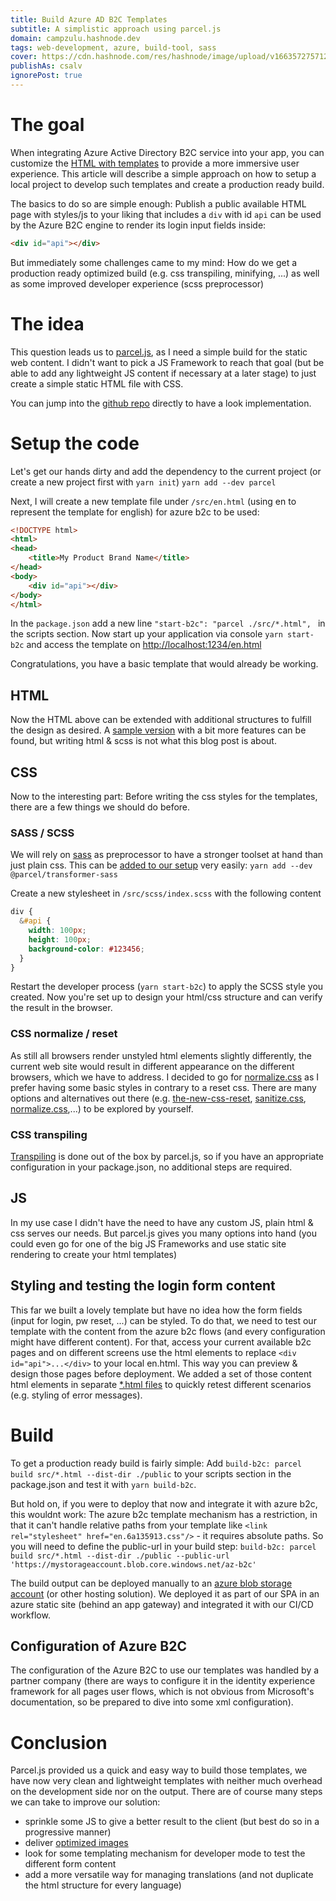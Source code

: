 ```yaml
---
title: Build Azure AD B2C Templates
subtitle: A simplistic approach using parcel.js
domain: campzulu.hashnode.dev
tags: web-development, azure, build-tool, sass
cover: https://cdn.hashnode.com/res/hashnode/image/upload/v1663572757122/uN-z_ruLg.jpg?auto=compress
publishAs: csalv
ignorePost: true
---
```




# The goal
When integrating Azure Active Directory B2C service into your app, you can customize the [HTML with templates](https://docs.microsoft.com/en-us/azure/active-directory-b2c/customize-ui-with-html) to provide a more immersive user experience. This article will describe a simple approach on how to setup a local project to develop such templates and create a production ready build.

The basics to do so are simple enough: Publish a public available HTML page with styles/js to your liking that includes a ```div``` with id ```api``` can be used by the Azure B2C engine to render its login input fields inside:

```html
<div id="api"></div>
```

But immediately some challenges came to my mind: How do we get a production ready optimized build (e.g. css transpiling, minifying, ...) as well as some improved developer experience (scss preprocessor)

# The idea

This question leads us to [parcel.js](https://parceljs.org/), as I need a simple build for the static web content. I didn't want to pick a JS Framework to reach that goal (but be able to add any lightweight JS content if necessary at a later stage) to just create a simple static HTML file with CSS.

You can jump into the [github repo](https://github.com/csalv22/az-b2c-parcel/) directly to have a look implementation.

# Setup the code
Let's get our hands dirty and add the dependency to the current project (or create a new project first with ```yarn init```) ```yarn add --dev parcel``` 

Next, I will create a new template file under ```/src/en.html``` (using en to represent the template for english) for azure b2c to be used:
```html
<!DOCTYPE html>
<html>
<head>
    <title>My Product Brand Name</title>
</head>
<body>
    <div id="api"></div>
</body>
</html>
```

In the ```package.json``` add a new line ```"start-b2c": "parcel ./src/*.html", ``` in the scripts section.
Now start up your application via console ```yarn start-b2c```  and access the template on  [http://localhost:1234/en.html](http://localhost:1234/en.html)

Congratulations, you have a basic template that would already be working.


## HTML
Now the HTML above can be extended with additional structures to fulfill the design as desired. A [sample version](https://github.com/csalv22/az-b2c-parcel/blob/main/src/en.html) with a bit more features can be found, but writing html & scss is not what this blog post is about.

## CSS
Now to the interesting part: Before writing the css styles for the templates, there are a few things we should do before.

### SASS / SCSS
We will rely on [sass](https://sass-lang.com/) as preprocessor to have a stronger toolset at hand than just plain css. This can be [added to our setup](https://parceljs.org/languages/sass/) very easily: ```yarn add --dev @parcel/transformer-sass```

Create a new stylesheet in ```/src/scss/index.scss``` with the following content
```scss
div {
  &#api {
    width: 100px;
    height: 100px;
    background-color: #123456;
  }
}
```

Restart the developer process (```yarn start-b2c```) to apply the SCSS style you created.
Now you're set up to design your html/css structure and can verify the result in the browser.

### CSS normalize / reset
As still all browsers render unstyled html elements slightly differently, the current web site would result in different appearance on the different browsers, which we have to address.
I decided to go for [normalize.css](github.com/necolas/normalize.css) as I prefer having some basic styles in contrary to a reset css. There are many options and alternatives out there (e.g. [the-new-css-reset](https://www.npmjs.com/package/the-new-css-reset), [sanitize.css](https://csstools.github.io/sanitize.css/), [normalize.css](https://csstools.github.io/normalize.css/),...) to be explored by yourself.

### CSS transpiling
[Transpiling](https://parceljs.org/languages/css/#transpilation) is done out of the box by parcel.js, so if you have an appropriate configuration in your package.json, no additional steps are required.

## JS
In my use case I didn't have the need to have any custom JS, plain html & css serves our needs. But parcel.js gives you many options into hand (you could even go for one of the big JS Frameworks and use static site rendering to create your html templates)

## Styling and testing the login form content
This far we built a lovely template but have no idea how the form fields (input for login, pw reset, ...) can be styled. To do that, we need to test our template with the content from the azure b2c flows (and every configuration might have different content).
For that, access your current available b2c pages and on different screens use the html elements to replace ```<div id="api">...</div>``` to your local en.html. This way you can preview & design those pages before deployment.
We added a set of those content html elements in separate [*.html files](https://github.com/csalv22/az-b2c-parcel/tree/main/src/api-snippets_de) to quickly retest different scenarios (e.g. styling of error messages).

# Build
To get a production ready build is fairly simple: Add ```build-b2c: parcel build src/*.html --dist-dir ./public``` to your scripts section in the package.json and test it with ```yarn build-b2c```.

But hold on, if you were to deploy that now and integrate it with azure b2c, this wouldnt work: The azure b2c template mechanism has a restriction, in that it can't handle relative paths from your template like ```<link rel="stylesheet" href="en.6a135913.css"/>``` - it requires absolute paths. So you will need to define the public-url in your build step: ```build-b2c: parcel build src/*.html --dist-dir ./public --public-url 'https://mystorageaccount.blob.core.windows.net/az-b2c'```

The build output can be deployed manually to an [azure blob storage account](https://docs.microsoft.com/en-us/azure/active-directory-b2c/customize-ui-with-html?pivots=b2c-user-flow#2-create-an-azure-blob-storage-account) (or other hosting solution). We deployed it as part of our SPA in an azure static site (behind an app gateway) and integrated it with our CI/CD workflow.

## Configuration of Azure B2C
The configuration of the Azure B2C to use our templates was handled by a partner company (there are ways to configure it in the identity experience framework for all pages user flows, which is not obvious from Microsoft's documentation, so be prepared to dive into some xml configuration).

# Conclusion
Parcel.js provided us a quick and easy way to build those templates, we have now very clean and lightweight templates with neither much overhead on the development side nor on the output.
There are of course many steps we can take to improve our solution:
* sprinkle some JS to give a better result to the client (but best do so in a progressive manner)
* deliver [optimized images](https://parceljs.org/recipes/image/) 
* look for some templating mechanism for developer mode to test the different form content
* add a more versatile way for managing translations (and not duplicate the html structure for every language)